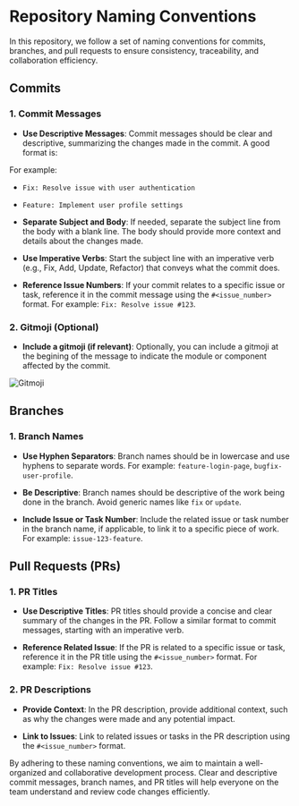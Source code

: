 # Repository Naming Conventions

In this repository, we follow a set of naming conventions for commits, branches, and pull requests to ensure consistency, traceability, and collaboration efficiency.

## Commits

### 1. Commit Messages

- **Use Descriptive Messages**: Commit messages should be clear and descriptive, summarizing the changes made in the commit. A good format is:

For example:
- `Fix: Resolve issue with user authentication`
- `Feature: Implement user profile settings`

- **Separate Subject and Body**: If needed, separate the subject line from the body with a blank line. The body should provide more context and details about the changes made.

- **Use Imperative Verbs**: Start the subject line with an imperative verb (e.g., Fix, Add, Update, Refactor) that conveys what the commit does.

- **Reference Issue Numbers**: If your commit relates to a specific issue or task, reference it in the commit message using the `#<issue_number>` format. For example: `Fix: Resolve issue #123`.

### 2. Gitmoji (Optional)

- **Include a gitmoji (if relevant)**: Optionally, you can include a gitmoji at the begining of the message to indicate the module or component affected by the commit.

![Gitmoji](https://gitmoji.dev/)

## Branches

### 1. Branch Names

- **Use Hyphen Separators**: Branch names should be in lowercase and use hyphens to separate words. For example: `feature-login-page`, `bugfix-user-profile`.

- **Be Descriptive**: Branch names should be descriptive of the work being done in the branch. Avoid generic names like `fix` or `update`.

- **Include Issue or Task Number**: Include the related issue or task number in the branch name, if applicable, to link it to a specific piece of work. For example: `issue-123-feature`.

## Pull Requests (PRs)

### 1. PR Titles

- **Use Descriptive Titles**: PR titles should provide a concise and clear summary of the changes in the PR. Follow a similar format to commit messages, starting with an imperative verb.

- **Reference Related Issue**: If the PR is related to a specific issue or task, reference it in the PR title using the `#<issue_number>` format. For example: `Fix: Resolve issue #123`.

### 2. PR Descriptions

- **Provide Context**: In the PR description, provide additional context, such as why the changes were made and any potential impact.

- **Link to Issues**: Link to related issues or tasks in the PR description using the `#<issue_number>` format.

By adhering to these naming conventions, we aim to maintain a well-organized and collaborative development process. Clear and descriptive commit messages, branch names, and PR titles will help everyone on the team understand and review code changes efficiently.
